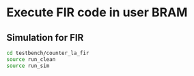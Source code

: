 # Execute FIR code in user BRAM

## Simulation for FIR
```sh
cd testbench/counter_la_fir
source run_clean
source run_sim
```
